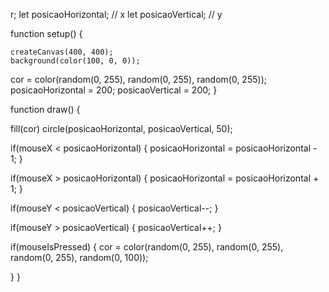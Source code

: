 r;
let posicaoHorizontal; // x
let posicaoVertical; // y

function setup() {
  
    createCanvas(400, 400);
    background(color(100, 0, 0));
  cor = color(random(0, 255), random(0, 255), random(0, 255));
  posicaoHorizontal = 200;
  posicaoVertical = 200;
    }
    
function draw() {
  
  fill(cor)
    circle(posicaoHorizontal, posicaoVertical, 50);
  
  if(mouseX < posicaoHorizontal) {
    posicaoHorizontal = posicaoHorizontal - 1;
  }
  
if(mouseX > posicaoHorizontal) {
  posicaoHorizontal = posicaoHorizontal + 1;
}
  
  if(mouseY < posicaoVertical) {
    posicaoVertical--;
  }
  
  if(mouseY > posicaoVertical) {
    posicaoVertical++;
  }
 
  if(mouseIsPressed) {
  cor = color(random(0, 255), random(0, 255), random(0, 255),
             random(0, 100));
    
  }
}
